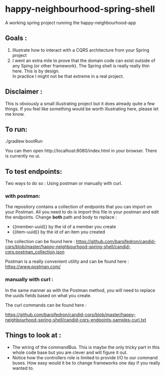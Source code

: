 # happy-neighbourhood-spring-shell

A working spring project running the happy-neighbourhood-app

## Goals :
1. Illustrate how to interact with a CQRS architecture from your Spring project
2. I went an extra mile to prove that the domain code can exist outside of any Sping (or other framework). The Spring shell is really really thin here. This is by design.  
In practice I might not be that extreme in a real project.

## Disclaimer :

This is obviously a small illustrating project but it does already quite a few things. If you feel like something would be worth illustrating here, please let me know.

## To run:
./gradlew bootRun

You can then open http://localhost:8080/index.html in your browser. There is currently no ui.

## To test endpoints:

Two ways to do so : Using postman or manually with curl.

### with postman:


The repository contains a collection of endpoints that you can import on your Postman.
All you need to do is import this file in your postman and edit the endpoints. Change __both__ path and body to replace : 

- {{member-uuid}} by the id of a member you create
- {{item-uuid}} by the id of an item you created

The collection can be found here : https://github.com/barsifedron/candid-cqrs/blob/master/happy-neighbourhood-spring-shell/candid-cqrs.postman_collection.json

Postman is a really convenient utility and can be found here : https://www.postman.com/

### manually with curl :
In the same manner as with the Postman method, you will need to replace the uuids fields based on what you create.

The curl commands can be found here :

https://github.com/barsifedron/candid-cqrs/blob/master/happy-neighbourhood-spring-shell/candid-cqrs-endpoints-samples-curl.txt

## Things to look at :

- The wiring of the commandBus. This is maybe the only tricky part in this whole code base but you are clever and will figure it out.
- Notice how the controllers role is limited to provide I/O to our command buses. How easy would it be to change frameworks one day if you really wanted to.

